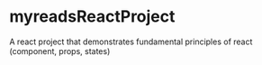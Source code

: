 # myreadsReactProject
A react project that demonstrates fundamental principles of react (component, props, states)


